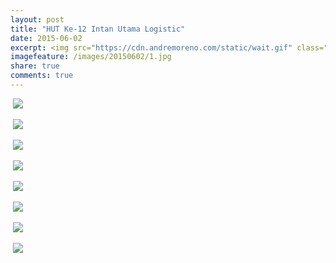```yaml
---
layout: post
title: "HUT Ke-12 Intan Utama Logistic"
date: 2015-06-02
excerpt: <img src="https://cdn.andremoreno.com/static/wait.gif" class="resize js_show loading_image" data-href="/images/20150602/1.jpg" alt="" />
imagefeature: /images/20150602/1.jpg
share: true
comments: true
---
```



<a href="{{site.bigimageurl}}/images/20150602/1.jpg" class="swipebox" title=""><img src="{{site.staticurl}}/static/wait.gif" class="resize js_show loading_image" data-href="/images/20150602/1.jpg" alt="" /></a>
<noscript><img src="{{site.staticurl}}/s720/images/20150602/1.jpg" /></noscript>

<a href="{{site.bigimageurl}}/images/20150602/2.jpg" class="swipebox" title=""><img src="{{site.staticurl}}/static/wait.gif" class="resize js_show loading_image" data-href="/images/20150602/2.jpg" alt="" /></a>
<noscript><img src="{{site.staticurl}}/s720/images/20150602/2.jpg" /></noscript>

<a href="{{site.bigimageurl}}/images/20150602/4.jpg" class="swipebox" title=""><img src="{{site.staticurl}}/static/wait.gif" class="resize js_show loading_image" data-href="/images/20150602/4.jpg" alt="" /></a>
<noscript><img src="{{site.staticurl}}/s720/images/20150602/4.jpg" /></noscript>

<a href="{{site.bigimageurl}}/images/20150602/5.jpg" class="swipebox" title=""><img src="{{site.staticurl}}/static/wait.gif" class="resize js_show loading_image" data-href="/images/20150602/5.jpg" alt="" /></a>
<noscript><img src="{{site.staticurl}}/s720/images/20150602/5.jpg" /></noscript>

<a href="{{site.bigimageurl}}/images/20150602/6.jpg" class="swipebox" title=""><img src="{{site.staticurl}}/static/wait.gif" class="resize js_show loading_image" data-href="/images/20150602/6.jpg" alt="" /></a>
<noscript><img src="{{site.staticurl}}/s720/images/20150602/6.jpg" /></noscript>

<a href="{{site.bigimageurl}}/images/20150602/7.jpg" class="swipebox" title=""><img src="{{site.staticurl}}/static/wait.gif" class="resize js_show loading_image" data-href="/images/20150602/7.jpg" alt="" /></a>
<noscript><img src="{{site.staticurl}}/s720/images/20150602/7.jpg" /></noscript>

<a href="{{site.bigimageurl}}/images/20150602/8.jpg" class="swipebox" title=""><img src="{{site.staticurl}}/static/wait.gif" class="resize js_show loading_image" data-href="/images/20150602/8.jpg" alt="" /></a>
<noscript><img src="{{site.staticurl}}/s720/images/20150602/8.jpg" /></noscript>

<a href="{{site.bigimageurl}}/images/20150602/9.jpg" class="swipebox" title=""><img src="{{site.staticurl}}/static/wait.gif" class="resize js_show loading_image" data-href="/images/20150602/9.jpg" alt="" /></a>
<noscript><img src="{{site.staticurl}}/s720/images/20150602/9.jpg" /></noscript>
